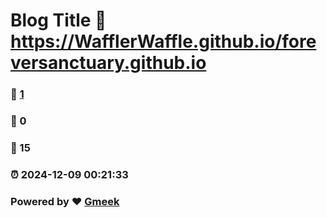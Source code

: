 # Blog Title :link: https://WafflerWaffle.github.io/foreversanctuary.github.io 
### :page_facing_up: [1](https://WafflerWaffle.github.io/foreversanctuary.github.io/tag.html) 
### :speech_balloon: 0 
### :hibiscus: 15 
### :alarm_clock: 2024-12-09 00:21:33 
### Powered by :heart: [Gmeek](https://github.com/Meekdai/Gmeek)
